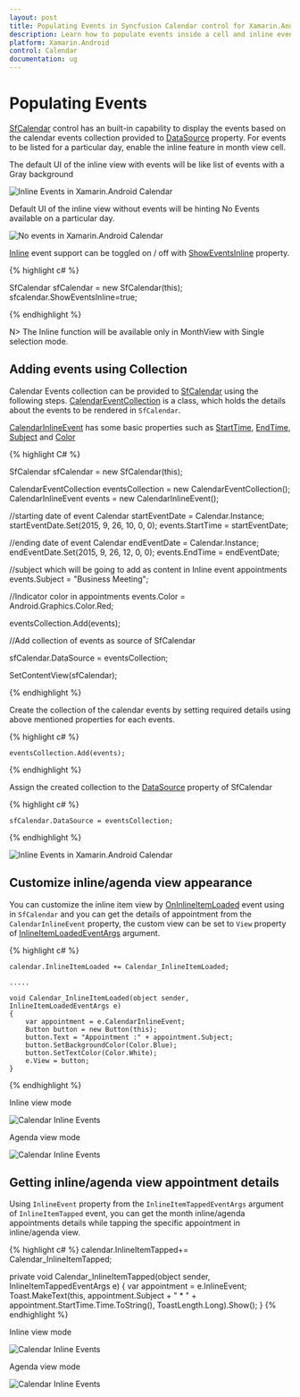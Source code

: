 ```yaml
---
layout: post
title: Populating Events in Syncfusion Calendar control for Xamarin.Android
description: Learn how to populate events inside a cell and inline events descriptions
platform: Xamarin.Android
control: Calendar
documentation: ug
---
```


# Populating Events

[SfCalendar](https://help.syncfusion.com/cr/xamarin-android/Syncfusion.SfCalendar.Android~Com.Syncfusion.Calendar.SfCalendar.html) control has an built-in capability to display the events based on the calendar events collection provided to [DataSource](https://help.syncfusion.com/cr/cref_files/xamarin-android/sfcalendar/Syncfusion.SfCalendar.Android~Com.Syncfusion.Calendar.SfCalendar~DataSource.html) property. For events to be listed for a particular day, enable the inline feature in month view cell.

The default UI of the inline view with events will be like list of events with a Gray background

![Inline Events in Xamarin.Android Calendar](images/xamarin.android-calendar-inline_events.png)                                        


Default UI of the inline view without events will be hinting No Events available on a particular day.

![No events in Xamarin.Android Calendar](images/xamarin.android-calendar-no_events.png)                                        


[Inline](https://help.syncfusion.com/cr/cref_files/xamarin-android/sfcalendar/Syncfusion.SfCalendar.Android~Com.Syncfusion.Calendar.InlineTappedEventArgs~Inline.html) event support can be toggled on / off with [ShowEventsInline](https://help.syncfusion.com/cr/cref_files/xamarin-android/sfcalendar/Syncfusion.SfCalendar.Android~Com.Syncfusion.Calendar.SfCalendar~ShowEventsInline.html) property.

{% highlight c# %}

SfCalendar sfCalendar = new SfCalendar(this);
sfcalendar.ShowEventsInline=true;

{% endhighlight %}

N> The Inline function will be available only in MonthView with Single selection mode.

## Adding events using Collection

Calendar Events collection can be provided to [SfCalendar](https://help.syncfusion.com/cr/xamarin-android/Syncfusion.SfCalendar.Android~Com.Syncfusion.Calendar.SfCalendar.html) using the following steps. [CalendarEventCollection](https://help.syncfusion.com/cr/cref_files/xamarin-android/sfcalendar/Syncfusion.SfCalendar.Android~Com.Syncfusion.Calendar.InlineEventToggledEventArgs~CalendarEventCollection.html) is a class, which holds the details about the events to be rendered in `SfCalendar`. 

[CalendarInlineEvent](https://help.syncfusion.com/cr/cref_files/xamarin-android/sfcalendar/Syncfusion.SfCalendar.Android~Com.Syncfusion.Calendar.InlineAppointmentTappedEventArgs~CalendarInlineEvent.html) has some basic properties such as [StartTime](https://help.syncfusion.com/cr/cref_files/xamarin-android/sfcalendar/Syncfusion.SfCalendar.Android~Com.Syncfusion.Calendar.CalendarInlineEvent~StartTime.html), [EndTime](https://help.syncfusion.com/cr/cref_files/xamarin-android/sfcalendar/Syncfusion.SfCalendar.Android~Com.Syncfusion.Calendar.CalendarInlineEvent~EndTime.html), [Subject](https://help.syncfusion.com/cr/cref_files/xamarin-android/sfcalendar/Syncfusion.SfCalendar.Android~Com.Syncfusion.Calendar.CalendarInlineEvent~Subject.html) and [Color](https://help.syncfusion.com/cr/cref_files/xamarin-android/sfcalendar/Syncfusion.SfCalendar.Android~Com.Syncfusion.Calendar.CalendarInlineEvent~Color.html)

{% highlight C# %}
		   
 SfCalendar sfCalendar = new SfCalendar(this);

CalendarEventCollection eventsCollection = new CalendarEventCollection();
CalendarInlineEvent events = new CalendarInlineEvent();

//starting date of event
Calendar startEventDate = Calendar.Instance;
startEventDate.Set(2015, 9, 26, 10, 0, 0);
events.StartTime = startEventDate;

//ending date of event
Calendar endEventDate = Calendar.Instance;
endEventDate.Set(2015, 9, 26, 12, 0, 0);
events.EndTime = endEventDate;

//subject which will be going to add as content in Inline event appointments
events.Subject = "Business Meeting";

//Indicator color in appointments
events.Color = Android.Graphics.Color.Red;

eventsCollection.Add(events);

//Add collection of events as source of SfCalendar

sfCalendar.DataSource = eventsCollection;

SetContentView(sfCalendar);
		   
{% endhighlight %}

Create the collection of the calendar events by setting required details using above mentioned properties for each events.

{% highlight c# %}

	eventsCollection.Add(events);
	
{% endhighlight %}

Assign the created collection to the [DataSource](https://help.syncfusion.com/cr/cref_files/xamarin-android/sfcalendar/Syncfusion.SfCalendar.Android~Com.Syncfusion.Calendar.SfCalendar~DataSource.html) property of SfCalendar 

{% highlight c# %}

	sfCalendar.DataSource = eventsCollection;
 
{% endhighlight %}

![Inline Events in Xamarin.Android Calendar](images/xamarin.android-calendar-inline_events.png)                                   

## Customize inline/agenda view appearance

You can customize the inline item view by [OnInlineItemLoaded](https://help.syncfusion.com/cr/cref_files/xamarin-android/Syncfusion.SfCalendar.Android~Com.Syncfusion.Calendar.SfCalendar~InlineItemLoaded_EV.html) event using in `SfCalendar` and you can get the details of appointment from the `CalendarInlineEvent` property, the custom view can be set to `View` property of [InlineItemLoadedEventArgs](https://help.syncfusion.com/cr/cref_files/xamarin-android/Syncfusion.SfCalendar.Android~Com.Syncfusion.Calendar.InlineItemLoadedEventArgs.html) argument.

{% highlight c# %}

	calendar.InlineItemLoaded += Calendar_InlineItemLoaded; 

	.....

	void Calendar_InlineItemLoaded(object sender, InlineItemLoadedEventArgs e)
	{
		var appointment = e.CalendarInlineEvent;
		Button button = new Button(this);
		button.Text = "Appointment :" + appointment.Subject;
		button.SetBackgroundColor(Color.Blue);
		button.SetTextColor(Color.White);
		e.View = button;
	} 

{% endhighlight %}

Inline view mode

![Calendar Inline Events](images/Xamarin.Android-Calendar-Inlineitemcustomview.png) 

Agenda view mode

![Calendar Inline Events](images/Xamarin.Android-Calendar-Agendaitemcustomview.png) 
                                  
## Getting inline/agenda view appointment details

Using `InlineEvent` property from the `InlineItemTappedEventArgs` argument of `InlineItemTapped` event, you can get the month inline/agenda appointments details while tapping the specific appointment in inline/agenda view.

{% highlight c# %}
calendar.InlineItemTapped+= Calendar_InlineItemTapped; 

private void Calendar_InlineItemTapped(object sender, InlineItemTappedEventArgs e)
    {
        var appointment = e.InlineEvent;
        Toast.MakeText(this, appointment.Subject + " * " + appointment.StartTime.Time.ToString(), ToastLength.Long).Show(); 
    } 
{% endhighlight %}

Inline view mode

![Calendar Inline Events](images/Xamarin.Android-Calendar-Inlineitemtapped.png) 

Agenda view mode

![Calendar Inline Events](images/Xamarin.Android-Calendar-Agendaitemtapped.png) 


